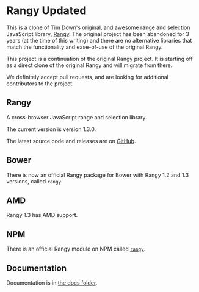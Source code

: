 Rangy Updated
=============
This is a clone of Tim Down's original, and awesome range and selection JavaScript library, [Rangy](https://github.com/timdown/rangy). The original project has been abandoned for 3 years (at the time of this writing) and there are no alternative libraries that match the functionality and ease-of-use of the original Rangy.

This project is a continuation of the original Rangy project. It is starting off as a direct clone of the original Rangy and will migrate from there.

We definitely accept pull requests, and are looking for additional contributors to the project.

## Rangy

A cross-browser JavaScript range and selection library.

The current version is version 1.3.0.

The latest source code and releases are on [GitHub](../../releases).

## Bower

There is now an official Rangy package for Bower with Rangy 1.2 and 1.3 versions, called `rangy`.

## AMD

Rangy 1.3 has AMD support.

## NPM

There is an official Rangy module on NPM called [`rangy`](https://www.npmjs.org/package/rangy).

## Documentation

Documentation is in [the docs folder](https://github.com/pburrows/rangy-updated/blob/master/docs/).
